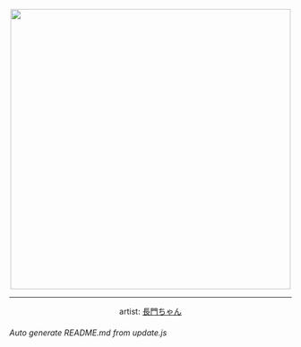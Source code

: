 
<p align="center">
  <img width="500" src="https://nekos.best/api/v2/neko/0005.png">
  <hr/>
  <center>
    artist: <a href="https://www.pixiv.net/en/artworks/74181843">長門ちゃん</a>
  </center>
</p>


###### Auto generate README.md from update.js


